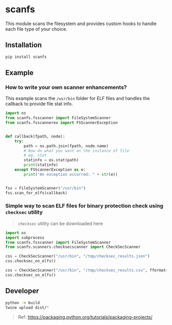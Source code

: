 # scanfs

This module scans the filesystem and provides custom hooks to handle each file
type of your choice.

## Installation

```bash
pip install scanfs
```

## Example

### How to write your own scanner enhancements?

This example scans the `/usr/bin` folder for ELF files and handles the callback
to provide file stat info.

```python
import os
from scanfs.fsscanner import FileSystemScanner
from scanfs.fsscannerex import FSScannerException


def callback(fpath, node):
    try:
        path = os.path.join(fpath, node.name)
        # Now do what you want on the instance of file
        # eg. stat
        statinfo = os.stat(path)
        print(statinfo)
    except FSScannerException as e:
        print("An exception occurred: " + str(e))


fss = FileSystemScanner("/usr/bin")
fss.scan_for_elfs(callback)
```

### Simple way to scan ELF files for binary protection check using `checksec` utility

> `checksec` utility can be downloaded here

```python
import os
import subprocess
from scanfs.fsscanner import FileSystemScanner
from scanfs.scanners.checksecscanner import CheckSecScanner

css = CheckSecScanner("/usr/bin", "/tmp/checksec_results.json")
css.checksec_on_elfs()

css = CheckSecScanner("/usr/bin", "/tmp/checksec_results.csv", fformat="csv")
css.checksec_on_elfs()
```

## Developer

```bash
python -m build
twine upload dist/*
```

> Ref: https://packaging.python.org/tutorials/packaging-projects/
